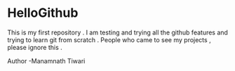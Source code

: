 # HelloGithub
This is my first repository . I am testing and trying all the github features and trying to learn git from scratch . People who came to see my projects , please ignore this .

Author
-Manamnath Tiwari
